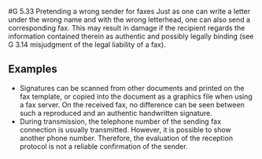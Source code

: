 #G 5.33 Pretending a wrong sender for faxes
Just as one can write a letter under the wrong name and with the wrong letterhead, one can also send a corresponding fax. This may result in damage if the recipient regards the information contained therein as authentic and possibly legally binding (see G 3.14 misjudgment of the legal liability of a fax).



## Examples 
* Signatures can be scanned from other documents and printed on the fax template, or copied into the document as a graphics file when using a fax server. On the received fax, no difference can be seen between such a reproduced and an authentic handwritten signature.
* During transmission, the telephone number of the sending fax connection is usually transmitted. However, it is possible to show another phone number. Therefore, the evaluation of the reception protocol is not a reliable confirmation of the sender.




